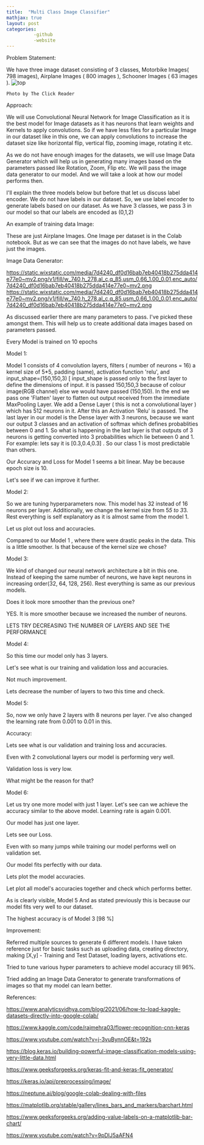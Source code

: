 ```yaml
---
title:  "Multi Class Image Classifier"
mathjax: true
layout: post
categories: 
          -github
          -website
---
```

Problem Statement:

We have three image dataset consisting of 3 classes, Motorbike Images( 798 images), Airplane Images ( 800 images ), Schooner Images ( 63 images ). 
![top](https://user-images.githubusercontent.com/108027722/207745815-895f3d82-4f35-4bec-afea-f4e2b016183c.png)


	Photo by The Click Reader

Approach:

We will use Convolutional Neural Network for Image Classification as it is the best model for Image datasets as it has neurons that learn weights and Kernels to apply convolutions. So if we have less files for a particular Image in our dataset like in this one, we can apply convolutions to increase the dataset size like horizontal flip, vertical flip, zooming image, rotating it etc.


As we do not have enough images for the datasets, we will use Image Data Generator which will help us in generating many images based on the parameters passed like Rotation, Zoom, Flip etc. We will pass the image data generator to our model. And we will take a look at how our model performs then.


I'll explain the three models below but before that let us discuss label encoder. We do not have labels in our dataset. So, we use label encoder to generate labels based on our dataset. As we have 3 classes, we pass 3 in our model so that our labels are encoded as (0,1,2)


An example of training data Image:



These are just Airplane Images. One Image per dataset is in the Colab notebook. But as we can see that the images do not have labels, we have just the images.


Image Data Generator: 

https://static.wixstatic.com/media/7d4240_df0d16bab7eb40418b275dda414e77e0~mv2.png/v1/fill/w_740,h_278,al_c,q_85,usm_0.66_1.00_0.01,enc_auto/7d4240_df0d16bab7eb40418b275dda414e77e0~mv2.png https://static.wixstatic.com/media/7d4240_df0d16bab7eb40418b275dda414e77e0~mv2.png/v1/fill/w_740,h_278,al_c,q_85,usm_0.66_1.00_0.01,enc_auto/7d4240_df0d16bab7eb40418b275dda414e77e0~mv2.png

As discussed earlier there are many parameters to pass. I've picked these amongst them. This will help us to create additional data images based on parameters passed.


Every Model is trained on 10 epochs


Model 1:


Model 1 consists of 4 convolution layers, filters ( number of neurons = 16) a kernel size of 5*5, padding (same), activation function 'relu', and input_shape=(150,150,3) [ input_shape is passed only to the first layer to define the dimensions of input.  it is passed 150,150,3 because of colour image(RGB channel) else we would have passed (150,150). In the end we pass one 'Flatten' layer to flatten out output received from the immediate MaxPooling Layer. We add a Dense Layer ( this is not a convolutional layer ) which has 512 neurons in it. After this an Activation 'Relu' is passed. The last layer in our model is the Dense layer with 3 neurons, because we want our output 3 classes and an activation of softmax which defines probablities between 0 and 1. So what is happening in the last layer is that outputs of 3  neurons is getting converted into 3 probabilities which lie between 0 and 1. For example: lets say it is [0.3,0.4,0.3] . So our class 1 is most predictable than others.






Our Accuracy and Loss for Model 1 seems a bit linear. May be because epoch size is 10.

Let's see if we can improve it further.








Model 2:


So we are tuning hyperparameters now. This model has 32 instead of 16 neurons per layer. Additionally, we change the kernel size from 5*5 to 3*3. Rest everything is self explanatory as it is almost same from the model 1.



Let us plot out loss and accuracies.




Compared to our Model 1 , where there were drastic peaks in the data. This is a little smoother. Is that because of the kernel size we chose? 









Model 3:






We kind of changed our neural network architecture a bit in this one. Instead of keeping the same number of neurons, we have kept neurons in increasing order(32, 64, 128, 256). Rest everything is same as our previous models.




Does it look more smoother than the previous one?

YES. It is more smoother because we increased the number of neurons.








LETS TRY DECREASING THE NUMBER OF LAYERS AND SEE THE PERFORMANCE

Model 4:



So this time our model only has 3 layers. 




Let's see what is our training and validation loss and accuracies.




Not much improvement.

Lets decrease the number of layers to two this time and check.








Model 5:


So, now we only have 2 layers with 8 neurons per layer.  I've also changed the learning rate from 0.001 to 0.01 in this.


Accuracy:


Lets see what is our validation and training loss and accuracies.





Even with 2 convolutional layers our model is performing very well. 

Validation loss is very low. 

What might be the reason for that?







Model 6:

Let us try one more model with just 1 layer. Let's see can we achieve the accuracy similar to the above model. Learning rate is again 0.001.


Our model has just one layer. 



Lets see our Loss.



Even with so many jumps while training our model performs well on validation set.











Our model fits perfectly with our data. 

Lets plot the model accuracies.



Let plot all model's accuracies together and check which performs better.




As is clearly visible, Model 5  And as stated previously this is because our model fits very well to our dataset. 

The highest accuracy is of Model 3 [98 %]


Improvement:

Referred multiple sources to generate 6 different models. I have taken reference just for basic tasks such as uploading data, creating directory, making [X,y] - Training and Test Dataset, loading layers, activations etc.

Tried to tune various hyper parameters to achieve model accuracy till 96%. 

Tried adding an Image Data Generator to generate transformations of images so that my model can learn better.


References:


https://www.analyticsvidhya.com/blog/2021/06/how-to-load-kaggle-datasets-directly-into-google-colab/    


https://www.kaggle.com/code/rajmehra03/flower-recognition-cnn-keras


https://www.youtube.com/watch?v=j-3vuBynnOE&t=192s   

https://blog.keras.io/building-powerful-image-classification-models-using-very-little-data.html  


https://www.geeksforgeeks.org/keras-fit-and-keras-fit_generator/   


https://keras.io/api/preprocessing/image/          


https://neptune.ai/blog/google-colab-dealing-with-files   


https://matplotlib.org/stable/gallery/lines_bars_and_markers/barchart.html  


https://www.geeksforgeeks.org/adding-value-labels-on-a-matplotlib-bar-chart/          


https://www.youtube.com/watch?v=9pDlJ5aAFN4         
